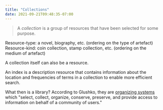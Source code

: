 ```yaml
---
title: "Collections"
date: 2021-09-21T09:48:35-07:00
---
```


> A _collection_ is a group of resources that have been selected for some purpose.

Resource-type: a novel, biography, etc. (ordering on the type of artefact)
Resource-kind: coin collection, stamp collection, etc. (ordering on the medium of artefact)

A collection itself can also be a resource.

An index is a description resource that contains information about the location and frequencies of terms in a collection to enable more efficient search.

What then is a library? According to Glushko, they are [organizing systems](thoughts/organizing-systems.md) which "select, collect, organize, conserve, preserve, and provide access to information on behalf of a community of users."
